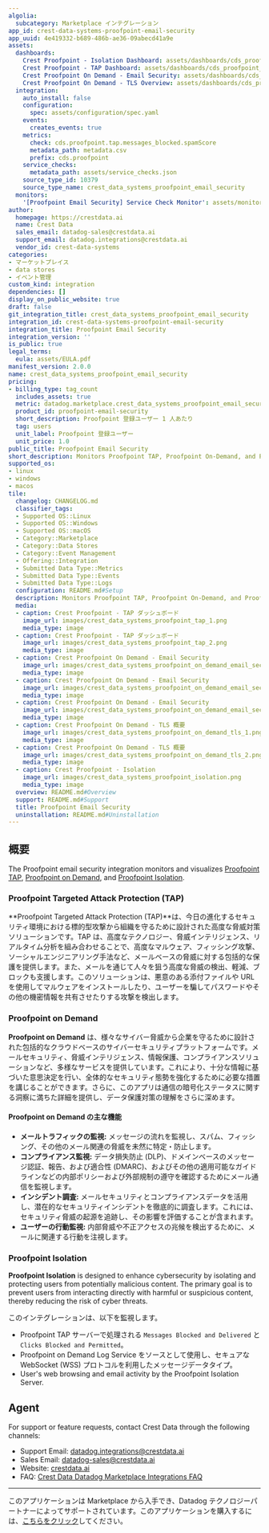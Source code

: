 ```yaml
---
algolia:
  subcategory: Marketplace インテグレーション
app_id: crest-data-systems-proofpoint-email-security
app_uuid: 4e419332-b689-486b-ae36-09abecd41a9e
assets:
  dashboards:
    Crest Proofpoint - Isolation Dashboard: assets/dashboards/cds_proofpoint_isolation.json
    Crest Proofpoint - TAP Dashboard: assets/dashboards/cds_proofpoint_tap.json
    Crest Proofpoint On Demand - Email Security: assets/dashboards/cds_proofpoint_on_demand_email_security.json
    Crest Proofpoint On Demand - TLS Overview: assets/dashboards/cds_proofpoint_on_demand_tls_overview.json
  integration:
    auto_install: false
    configuration:
      spec: assets/configuration/spec.yaml
    events:
      creates_events: true
    metrics:
      check: cds.proofpoint.tap.messages_blocked.spamScore
      metadata_path: metadata.csv
      prefix: cds.proofpoint
    service_checks:
      metadata_path: assets/service_checks.json
    source_type_id: 10379
    source_type_name: crest_data_systems_proofpoint_email_security
  monitors:
    '[Proofpoint Email Security] Service Check Monitor': assets/monitors/cds_service_check_monitor.json
author:
  homepage: https://crestdata.ai
  name: Crest Data
  sales_email: datadog-sales@crestdata.ai
  support_email: datadog.integrations@crestdata.ai
  vendor_id: crest-data-systems
categories:
- マーケットプレイス
- data stores
- イベント管理
custom_kind: integration
dependencies: []
display_on_public_website: true
draft: false
git_integration_title: crest_data_systems_proofpoint_email_security
integration_id: crest-data-systems-proofpoint-email-security
integration_title: Proofpoint Email Security
integration_version: ''
is_public: true
legal_terms:
  eula: assets/EULA.pdf
manifest_version: 2.0.0
name: crest_data_systems_proofpoint_email_security
pricing:
- billing_type: tag_count
  includes_assets: true
  metric: datadog.marketplace.crest_data_systems_proofpoint_email_security
  product_id: proofpoint-email-security
  short_description: Proofpoint 登録ユーザー 1 人あたり
  tag: users
  unit_label: Proofpoint 登録ユーザー
  unit_price: 1.0
public_title: Proofpoint Email Security
short_description: Monitors Proofpoint TAP, Proofpoint On-Demand, and Proofpoint Isolation
supported_os:
- linux
- windows
- macos
tile:
  changelog: CHANGELOG.md
  classifier_tags:
  - Supported OS::Linux
  - Supported OS::Windows
  - Supported OS::macOS
  - Category::Marketplace
  - Category::Data Stores
  - Category::Event Management
  - Offering::Integration
  - Submitted Data Type::Metrics
  - Submitted Data Type::Events
  - Submitted Data Type::Logs
  configuration: README.md#Setup
  description: Monitors Proofpoint TAP, Proofpoint On-Demand, and Proofpoint Isolation
  media:
  - caption: Crest Proofpoint - TAP ダッシュボード
    image_url: images/crest_data_systems_proofpoint_tap_1.png
    media_type: image
  - caption: Crest Proofpoint - TAP ダッシュボード
    image_url: images/crest_data_systems_proofpoint_tap_2.png
    media_type: image
  - caption: Crest Proofpoint On Demand - Email Security
    image_url: images/crest_data_systems_proofpoint_on_demand_email_security_1.png
    media_type: image
  - caption: Crest Proofpoint On Demand - Email Security
    image_url: images/crest_data_systems_proofpoint_on_demand_email_security_2.png
    media_type: image
  - caption: Crest Proofpoint On Demand - Email Security
    image_url: images/crest_data_systems_proofpoint_on_demand_email_security_3.png
    media_type: image
  - caption: Crest Proofpoint On Demand - TLS 概要
    image_url: images/crest_data_systems_proofpoint_on_demand_tls_1.png
    media_type: image
  - caption: Crest Proofpoint On Demand - TLS 概要
    image_url: images/crest_data_systems_proofpoint_on_demand_tls_2.png
    media_type: image
  - caption: Crest Proofpoint - Isolation
    image_url: images/crest_data_systems_proofpoint_isolation.png
    media_type: image
  overview: README.md#Overview
  support: README.md#Support
  title: Proofpoint Email Security
  uninstallation: README.md#Uninstallation
---
```


<!--  SOURCED FROM https://github.com/DataDog/marketplace -->


## 概要

The Proofpoint email security integration monitors and visualizes [Proofpoint TAP][7], [Proofpoint on Demand][8], and [Proofpoint Isolation][9].

### Proofpoint Targeted Attack Protection (TAP)

**Proofpoint Targeted Attack Protection (TAP)**は、今日の進化するセキュリティ環境における標的型攻撃から組織を守るために設計された高度な脅威対策ソリューションです。TAP は、高度なテクノロジー、脅威インテリジェンス、リアルタイム分析を組み合わせることで、高度なマルウェア、フィッシング攻撃、ソーシャルエンジニアリング手法など、メールベースの脅威に対する包括的な保護を提供します。また、メールを通じて人々を狙う高度な脅威の検出、軽減、ブロックも支援します。このソリューションは、悪意のある添付ファイルや URL を使用してマルウェアをインストールしたり、ユーザーを騙してパスワードやその他の機密情報を共有させたりする攻撃を検出します。

### Proofpoint on Demand

**Proofpoint on Demand** は、様々なサイバー脅威から企業を守るために設計された包括的なクラウドベースのサイバーセキュリティプラットフォームです。メールセキュリティ、脅威インテリジェンス、情報保護、コンプライアンスソリューションなど、多様なサービスを提供しています。これにより、十分な情報に基づいた意思決定を行い、全体的なセキュリティ態勢を強化するために必要な措置を講じることができます。さらに、このアプリは通信の暗号化ステータスに関する洞察に満ちた詳細を提供し、データ保護対策の理解をさらに深めます。

#### Proofpoint on Demand の主な機能

* **メールトラフィックの監視:** メッセージの流れを監視し、スパム、フィッシング、その他のメール関連の脅威を未然に特定・防止します。
* **コンプライアンス監視:** データ損失防止 (DLP)、ドメインベースのメッセージ認証、報告、および適合性 (DMARC)、およびその他の適用可能なガイドラインなどの内部ポリシーおよび外部規制の遵守を確認するためにメール通信を監視します。
* **インシデント調査:** メールセキュリティとコンプライアンスデータを活用し、潜在的なセキュリティインシデントを徹底的に調査します。これには、セキュリティ脅威の起源を追跡し、その影響を評価することが含まれます。
* **ユーザーの行動監視:** 内部脅威や不正アクセスの兆候を検出するために、メールに関連する行動を注視します。

### Proofpoint Isolation

**Proofpoint Isolation** is designed to enhance cybersecurity by isolating and protecting users from potentially malicious content. The primary goal is to prevent users from interacting directly with harmful or suspicious content, thereby reducing the risk of cyber threats.

このインテグレーションは、以下を監視します。
- Proofpoint TAP サーバーで処理される `Messages Blocked and Delivered` と `Clicks Blocked and Permitted`。
- Proofpoint on Demand Log Service をソースとして使用し、セキュアな WebSocket (WSS) プロトコルを利用したメッセージデータタイプ。
- User's web browsing and email activity by the Proofpoint Isolation Server.


## Agent

For support or feature requests, contact Crest Data through the following channels:

- Support Email: [datadog.integrations@crestdata.ai][5]
- Sales Email: [datadog-sales@crestdata.ai][6]
- Website: [crestdata.ai][3]
- FAQ: [Crest Data Datadog Marketplace Integrations FAQ][14]

[1]: https://docs.datadoghq.com/ja/agent/guide/agent-commands/?tab=agentv6v7#start-stop-and-restart-the-agent
[2]: https://docs.datadoghq.com/ja/agent/guide/agent-commands/#agent-status-and-information
[3]: https://www.crestdata.ai/
[4]: https://docs.datadoghq.com/ja/agent/guide/agent-configuration-files/?tab=agentv6v7
[5]: mailto:datadog.integrations@crestdata.ai
[6]: mailto:datadog-sales@crestdata.ai
[7]: https://www.proofpoint.com/us/products/advanced-threat-protection/targeted-attack-protection
[8]: https://www.proofpoint.com/us/products/email-security-and-protection/email-protection
[9]: https://www.proofpoint.com/us/products/cloud-security/isolation
[10]: https://proofpointisolation.com
[11]: https://docs.crestdata.ai/datadog-integrations-readme/Proofpoint_Email_Security.pdf
[12]: https://docs.datadoghq.com/ja/agent/?tab=Linux
[13]: https://docs.datadoghq.com/ja/account_management/api-app-keys/
[14]: https://docs.crestdata.ai/datadog-integrations-readme/Crest_Data_Datadog_Integrations_FAQ.pdf
---
このアプリケーションは Marketplace から入手でき、Datadog テクノロジーパートナーによってサポートされています。このアプリケーションを購入するには、<a href="https://app.datadoghq.com/marketplace/app/crest-data-systems-proofpoint-email-security" target="_blank">こちらをクリック</a>してください。